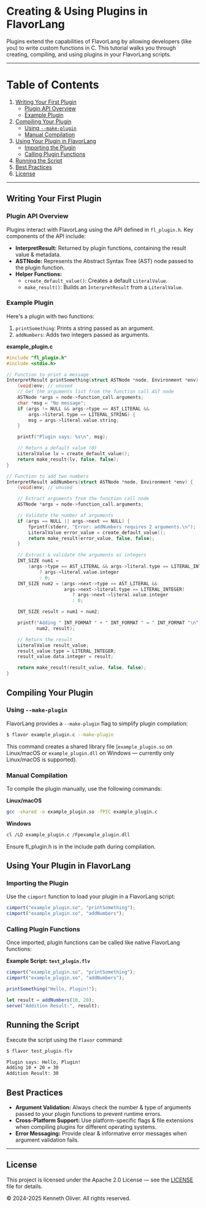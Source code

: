 # Creating &amp; Using Plugins in FlavorLang

Plugins extend the capabilities of FlavorLang by allowing developers (like you) to write custom functions in C. This tutorial walks you through creating, compiling, and using plugins in your FlavorLang scripts.

---

# Table of Contents

1. [Writing Your First Plugin](#writing-your-first-plugin)
   - [Plugin API Overview](#plugin-api-overview)
   - [Example Plugin](#example-plugin)
2. [Compiling Your Plugin](#compiling-your-plugin)
   - [Using `--make-plugin`](#using---make-plugin)
   - [Manual Compilation](#manual-compilation)
3. [Using Your Plugin in FlavorLang](#using-your-plugin-in-flavorlang)
   - [Importing the Plugin](#importing-the-plugin)
   - [Calling Plugin Functions](#calling-plugin-functions)
4. [Running the Script](#running-the-script)
5. [Best Practices](#best-practices)
6. [License](#license)

---

## Writing Your First Plugin

### Plugin API Overview

Plugins interact with FlavorLang using the API defined in `fl_plugin.h`. Key components of the API include:

- **InterpretResult:** Returned by plugin functions, containing the result value &amp; metadata.
- **ASTNode:** Represents the Abstract Syntax Tree (AST) node passed to the plugin function.
- **Helper Functions:**
  - `create_default_value()`: Creates a default `LiteralValue`.
  - `make_result()`: Builds an `InterpretResult` from a `LiteralValue`.

### Example Plugin

Here's a plugin with two functions:

1. `printSomething`: Prints a string passed as an argument.
2. `addNumbers`: Adds two integers passed as arguments.

**example_plugin.c**

```c
#include "fl_plugin.h"
#include <stdio.h>

// Function to print a message
InterpretResult printSomething(struct ASTNode *node, Environment *env) {
    (void)env; // unused
    // Get the arguments list from the function call AST node
    ASTNode *args = node->function_call.arguments;
    char *msg = "No message";
    if (args != NULL && args->type == AST_LITERAL &&
        args->literal.type == LITERAL_STRING) {
        msg = args->literal.value.string;
    }

    printf("Plugin says: %s\n", msg);

    // Return a default value (0)
    LiteralValue lv = create_default_value();
    return make_result(lv, false, false);
}

// Function to add two numbers
InterpretResult addNumbers(struct ASTNode *node, Environment *env) {
    (void)env; // unused

    // Extract arguments from the function call node
    ASTNode *args = node->function_call.arguments;

    // Validate the number of arguments
    if (args == NULL || args->next == NULL) {
        fprintf(stderr, "Error: addNumbers requires 2 arguments.\n");
        LiteralValue error_value = create_default_value();
        return make_result(error_value, false, false);
    }

    // Extract & validate the arguments as integers
    INT_SIZE num1 =
        (args->type == AST_LITERAL && args->literal.type == LITERAL_INTEGER)
            ? args->literal.value.integer
            : 0;
    INT_SIZE num2 = (args->next->type == AST_LITERAL &&
                     args->next->literal.type == LITERAL_INTEGER)
                        ? args->next->literal.value.integer
                        : 0;

    INT_SIZE result = num1 + num2;

    printf("Adding " INT_FORMAT " + " INT_FORMAT " = " INT_FORMAT "\n", num1,
           num2, result);

    // Return the result
    LiteralValue result_value;
    result_value.type = LITERAL_INTEGER;
    result_value.data.integer = result;

    return make_result(result_value, false, false);
}
```

## Compiling Your Plugin

### Using `--make-plugin`

FlavorLang provides a `--make-plugin` flag to simplify plugin compilation:

```bash
$ flavor example_plugin.c --make-plugin
```

This command creates a shared library file (`example_plugin.so` on Linux/macOS or `example_plugin.dll` on Windows &mdash; currently only Linux/macOS is supported).

### Manual Compilation

To compile the plugin manually, use the following commands:

**Linux/macOS**

```bash
gcc -shared -o example_plugin.so -fPIC example_plugin.c
```

**Windows**

```bash
cl /LD example_plugin.c /Fpexample_plugin.dll
```

Ensure fl_plugin.h is in the include path during compilation.

## Using Your Plugin in FlavorLang

### Importing the Plugin

Use the `cimport` function to load your plugin in a FlavorLang script:

```js
cimport("example_plugin.so", "printSomething");
cimport("example_plugin.so", "addNumbers");
```

### Calling Plugin Functions

Once imported, plugin functions can be called like native FlavorLang functions:

**Example Script: `test_plugin.flv`**

```js
cimport("example_plugin.so", "printSomething");
cimport("example_plugin.so", "addNumbers");

printSomething("Hello, Plugin!");

let result = addNumbers(10, 20);
serve("Addition Result:", result);
```

## Running the Script

Execute the script using the `flavor` command:

```bash
$ flavor test_plugin.flv

Plugin says: Hello, Plugin!
Adding 10 + 20 = 30
Addition Result: 30
```

## Best Practices

- **Argument Validation:** Always check the number &amp; type of arguments passed to your plugin functions to prevent runtime errors.
- **Cross-Platform Support:** Use platform-specific flags &amp; file extensions when compiling plugins for different operating systems.
- **Error Messaging:** Provide clear &amp; informative error messages when argument validation fails.

---

## License

This project is licensed under the Apache 2.0 License &mdash; see the [LICENSE](../LICENSE) file for details.

&copy; 2024-2025 Kenneth Oliver. All rights reserved.
